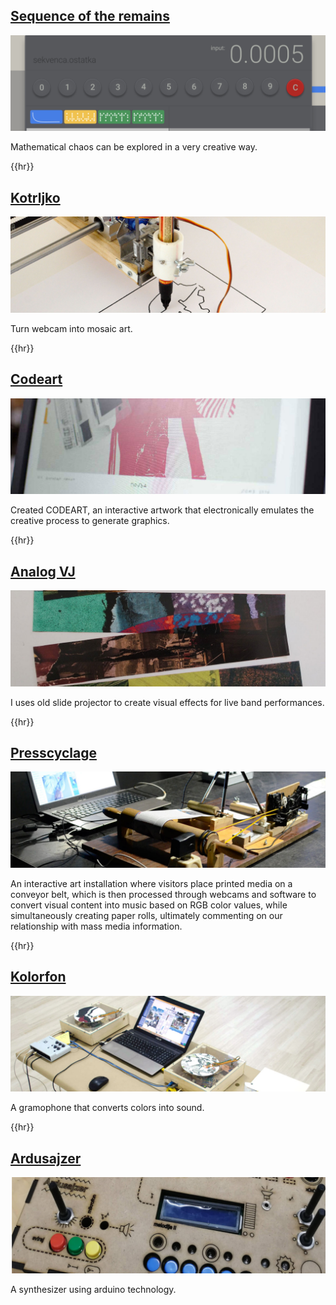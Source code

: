 ## [Sequence of the remains](sequenceOfTheRemains.html)

![sequence of the remains](images/sequenceOfTheRemains.png)

Mathematical chaos can be explored in a very creative way.

{{hr}}

## [Kotrljko](kotrljko.html)

![kotrljko](images/kotrljko.png)

Turn webcam into mosaic art.

{{hr}}

## [Codeart](codeart.html)

![codeart](images/codeart.png)

Created CODEART, an interactive artwork that electronically emulates the creative process to generate graphics. 

{{hr}}

## [Analog VJ](analogVJ.html)

![analogVJ](images/analogVJ.png)

I uses old slide projector to create visual effects for live band performances.

{{hr}}

## [Presscyclage](presscyclage.html)

![presscyclage](images/presscyclage.png)

An interactive art installation where visitors place printed media on a conveyor belt, which is then processed through webcams and software to convert visual content into music based on RGB color values, while simultaneously creating paper rolls, ultimately commenting on our relationship with mass media information.

{{hr}}

## [Kolorfon](kolorfon.html)

![kolorfon](images/kolorfon.png)

A gramophone that converts colors into sound.

{{hr}}

## [Ardusajzer](ardusajzer.html)

![ardusajzer](images/ardusajzer.png)

A synthesizer using arduino technology.